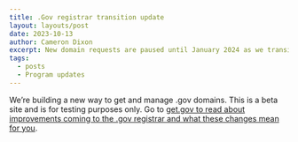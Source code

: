 ```yaml
---
title: .Gov registrar transition update
layout: layouts/post
date: 2023-10-13
author: Cameron Dixon
excerpt: New domain requests are paused until January 2024 as we transition to new infrastructure.
tags:
  - posts
  - Program updates
---
```


We’re building a new way to get and manage .gov domains. This is a beta site and is for testing purposes only. Go to [get.gov to read about improvements coming to the .gov registrar and what these changes mean for you](https://get.gov/updates/2023/10/13/transition-update/). 
